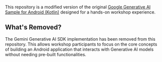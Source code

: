 This repository is a modified version of the original [Google Generative AI Sample for Android (Kotlin)](https://github.com/google-gemini/generative-ai-android/tree/main/generativeai-android-sample) designed for a hands-on workshop experience.

## What's Removed?

The Gemini Generative AI SDK implementation has been removed from this repository. This allows workshop participants to focus on the core concepts of building an Android application that interacts with Generative AI models without needing pre-built functionalities.
